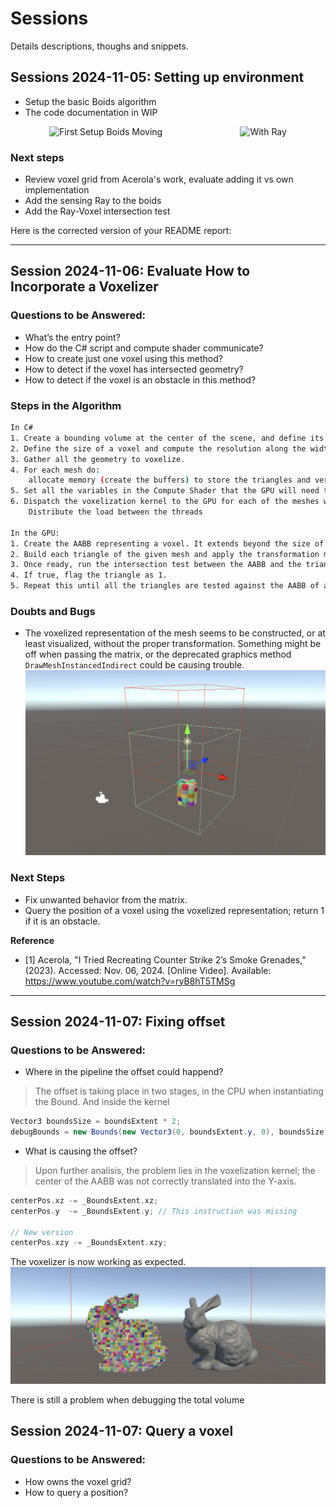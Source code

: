 # Sessions
Details descriptions, thoughs and snippets.

## Sessions 2024-11-05: Setting up environment
- Setup the basic Boids algorithm
- The code documentation in WIP

<div style="display: flex; justify-content: space-around; align-items: center;">
    <img src="Assets/Art/Images/first_setup_boids_moving.gif" alt="First Setup Boids Moving" style="max-width: 45%;">
    <img src="Assets/Art/Images/wth_ray.gif" alt="With Ray" style="max-width: 45%;">
</div>


### Next steps
- Review voxel grid from Acerola's work, evaluate adding it vs own implementation
- Add the sensing Ray to the boids
- Add the Ray-Voxel intersection test

Here is the corrected version of your README report:

---

## Session 2024-11-06: Evaluate How to Incorporate a Voxelizer

### Questions to be Answered:
- What’s the entry point?
- How do the C# script and compute shader communicate?
- How to create just one voxel using this method?
- How to detect if the voxel has intersected geometry?
- How to detect if the voxel is an obstacle in this method?

### Steps in the Algorithm
``` bash
In C#
1. Create a bounding volume at the center of the scene, and define its width, height, and depth.
2. Define the size of a voxel and compute the resolution along the width, height, and depth axes.
3. Gather all the geometry to voxelize.
4. For each mesh do:
    allocate memory (create the buffers) to store the triangles and vertices count.
5. Set all the variables in the Compute Shader that the GPU will need to reconstruct the scene, for instance the LocalToWorldMatrix
6. Dispatch the voxelization kernel to the GPU for each of the meshes we want to voxelize.
    Distribute the load between the threads

In the GPU:
1. Create the AABB representing a voxel. It extends beyond the size of the voxel by an _IntersectionBias.
2. Build each triangle of the given mesh and apply the transformation matrix.
3. Once ready, run the intersection test between the AABB and the triangle.
4. If true, flag the triangle as 1.
5. Repeat this until all the triangles are tested against the AABB of a voxel.
```

### Doubts and Bugs
- The voxelized representation of the mesh seems to be constructed, or at least visualized, without the proper transformation. Something might be off when passing the matrix, or the deprecated graphics method `DrawMeshInstancedIndirect` could be causing trouble.
![alt text](Assets/Art/Images/off_voxelization.png)

### Next Steps
- Fix unwanted behavior from the matrix.
- Query the position of a voxel using the voxelized representation; return 1 if it is an obstacle.

**Reference**
- [1] Acerola, "I Tried Recreating Counter Strike 2’s Smoke Grenades," (2023). Accessed: Nov. 06, 2024. [Online Video]. Available: https://www.youtube.com/watch?v=ryB8hT5TMSg

---

## Session 2024-11-07: Fixing offset

### Questions to be Answered:
- Where in the pipeline the offset could happend?
> The offset is taking place in two stages, in the CPU when instantiating the Bound. And inside the kernel
```C#
Vector3 boundsSize = boundsExtent * 2;
debugBounds = new Bounds(new Vector3(0, boundsExtent.y, 0), boundsSize);
```

- What is causing the offset?
> Upon further analisis, the problem lies in the voxelization kernel; the center of the AABB was not correctly translated into the Y-axis.
```C
centerPos.xz -= _BoundsExtent.xz;
centerPos.y  -= _BoundsExtent.y; // This instruction was missing

// New version
centerPos.xzy -= _BoundsExtent.xzy;
```
The voxelizer is now working as expected.
![alt text](Assets/Art/Images/voxelized_bunny.png)

There is still a problem when debugging the total volume

## Session 2024-11-07: Query a voxel

### Questions to be Answered:
- How owns the voxel grid?
- How to query a position?

